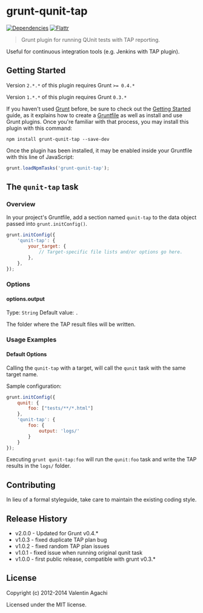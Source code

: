 # grunt-qunit-tap

[![Dependencies](https://david-dm.org/avaly/grunt-qunit-tap.png)](https://david-dm.org/avaly/grunt-qunit-tap)
[![Flattr](http://api.flattr.com/button/flattr-badge-large.png)](https://flattr.com/submit/auto?user_id=avaly&url=https://github.com/avaly/grunt-qunit-tap&title=grunt-qunit-tap&language=&tags=github&category=software)

> Grunt plugin for running QUnit tests with TAP reporting.

Useful for continuous integration tools (e.g. Jenkins with TAP plugin).

## Getting Started

Version `2.*.*` of this plugin requires Grunt `>= 0.4.*`

Version `1.*.*` of this plugin requires Grunt `0.3.*`

If you haven't used [Grunt](http://gruntjs.com/) before, be sure to check out the [Getting Started](http://gruntjs.com/getting-started) guide, as it explains how to create a [Gruntfile](http://gruntjs.com/sample-gruntfile) as well as install and use Grunt plugins. Once you're familiar with that process, you may install this plugin with this command:

```shell
npm install grunt-qunit-tap --save-dev
```

Once the plugin has been installed, it may be enabled inside your Gruntfile with this line of JavaScript:

```js
grunt.loadNpmTasks('grunt-qunit-tap');
```

## The `qunit-tap` task

### Overview

In your project's Gruntfile, add a section named `qunit-tap` to the data object passed into `grunt.initConfig()`.

```js
grunt.initConfig({
	'qunit-tap': {
		your_target: {
			// Target-specific file lists and/or options go here.
		},
	},
});
```

### Options

#### options.output
Type: `String`
Default value: `.`

The folder where the TAP result files will be written.

### Usage Examples

#### Default Options

Calling the `qunit-tap` with a target, will call the `qunit` task with the same target name.

Sample configuration:

```javascript
grunt.initConfig({
	qunit: {
		foo: ["tests/**/*.html"]
	},
	'qunit-tap': {
		foo: {
			output: 'logs/'
		}
	}
});
```

Executing `grunt qunit-tap:foo` will run the `qunit:foo` task and write the TAP results in the `logs/` folder.

## Contributing

In lieu of a formal styleguide, take care to maintain the existing coding style.

## Release History

- v2.0.0 - Updated for Grunt v0.4.*
- v1.0.3 - fixed duplicate TAP plan bug
- v1.0.2 - fixed random TAP plan issues
- v1.0.1 - fixed issue when running original qunit task
- v1.0.0 - first public release, compatible with grunt v0.3.*

## License

Copyright (c) 2012-2014 Valentin Agachi

Licensed under the MIT license.
